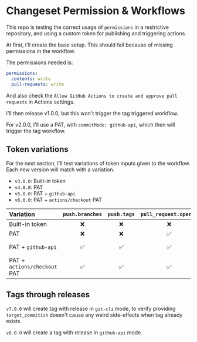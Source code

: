 # Changeset Permission & Workflows

This repo is testing the correct usage of `permissions` in a restrictive repository, and using a custom token for publishing and triggering actions.

At first, I'll create the base setup. This should fail because of missing permissions in the workflow.

The permissions needed is:

```yaml
permissions:
  contents: write
  pull-requests: write
```

And also check the `Allow GitHub Actions to create and approve pull requests` in Actions settings.

I'll then release v1.0.0, but this won't trigger the tag triggered workflow.

For v2.0.0, I'll use a PAT, with `commitMode: github-api`, which then will trigger the tag workflow.

## Token variations

For the next section, I'll test variations of token inputs given to the workflow. Each new version will match with a variation.

- `v3.0.0`: Built-in token
- `v4.0.0`: PAT
- `v5.0.0`: PAT + `github-api`
- `v6.0.0`: PAT + `actions/checkout` PAT

| Variation                    | `push.branches` | `push.tags` | `pull_request.opened` |   `pull_request.synchronized`   | `release.published` |
| :--------------------------- | :-------------: | :---------: | :-------------------: | :-----------------------------: | :-----------------: |
| Built-in token               |       ❌        |     ❌      |          ❌           |               ❌                |         ❌          |
| PAT                          |       ❌        |     ❌      |          ✅           |               ❌                |         ✅          |
| PAT + `github-api`           |       ✅        |     ✅      |          ✅           | ❌ re-triggers `opened` instead |         ✅          |
| PAT + `actions/checkout` PAT |       ✅        |     ✅      |          ✅           |               ✅                |         ✅          |

## Tags through releases

`v7.0.0` will create tag with release in `git-cli` mode, to verify providing `target_commitish` doesn't cause any weird side-effects when tag already exists.

`v8.0.0` will create a tag with release in `github-api` mode.
